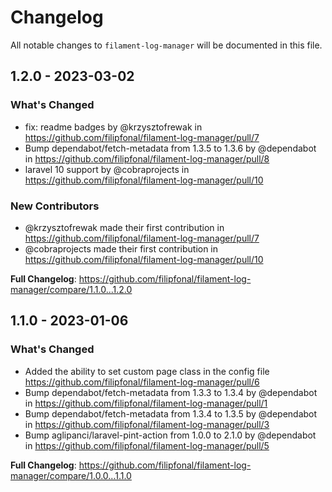 # Changelog

All notable changes to `filament-log-manager` will be documented in this file.

## 1.2.0 - 2023-03-02

### What's Changed

- fix: readme badges by @krzysztofrewak in https://github.com/filipfonal/filament-log-manager/pull/7
- Bump dependabot/fetch-metadata from 1.3.5 to 1.3.6 by @dependabot in https://github.com/filipfonal/filament-log-manager/pull/8
- laravel 10 support by @cobraprojects in https://github.com/filipfonal/filament-log-manager/pull/10

### New Contributors

- @krzysztofrewak made their first contribution in https://github.com/filipfonal/filament-log-manager/pull/7
- @cobraprojects made their first contribution in https://github.com/filipfonal/filament-log-manager/pull/10

**Full Changelog**: https://github.com/filipfonal/filament-log-manager/compare/1.1.0...1.2.0

## 1.1.0 - 2023-01-06

### What's Changed

- Added the ability to set custom page class in the config file https://github.com/filipfonal/filament-log-manager/pull/6
- Bump dependabot/fetch-metadata from 1.3.3 to 1.3.4 by @dependabot in https://github.com/filipfonal/filament-log-manager/pull/1
- Bump dependabot/fetch-metadata from 1.3.4 to 1.3.5 by @dependabot in https://github.com/filipfonal/filament-log-manager/pull/3
- Bump aglipanci/laravel-pint-action from 1.0.0 to 2.1.0 by @dependabot in https://github.com/filipfonal/filament-log-manager/pull/5

**Full Changelog**: https://github.com/filipfonal/filament-log-manager/compare/1.0.0...1.1.0
